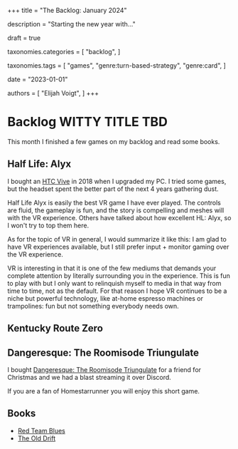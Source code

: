 +++
title = "The Backlog: January 2024"

description = "Starting the new year with..."

draft = true

taxonomies.categories = [
    "backlog",
]

taxonomies.tags = [
    "games",
    "genre:turn-based-strategy",
    "genre:card",
]

date = "2023-01-01"

authors = [
  "Elijah Voigt",
]
+++

# Backlog WITTY TITLE TBD

This month I finished a few games on my backlog and read some books.

## Half Life: Alyx

I bought an [HTC Vive][vive] in 2018 when I upgraded my PC.
I tried some games, but the headset spent the better part of the next 4 years gathering dust.

Half Life Alyx is easily the best VR game I have ever played.
The controls are fluid, the gameplay is fun, and the story is compelling and meshes will with the VR experience.
Others have talked about how excellent HL: Alyx, so I won't try to top them here.

As for the topic of VR in general, I would summarize it like this: I am glad to have VR experiences available, but I still prefer input + monitor gaming over the VR experience.

VR is interesting in that it is one of the few mediums that demands your complete attention by literally surrounding you in the experience.
This is fun to play with but I only want to relinquish myself to media in that way from time to time, not as the default.
For that reason I hope VR continues to be a niche but powerful technology, like at-home espresso machines or trampolines: fun but not something everybody needs own.

## Kentucky Route Zero

## Dangeresque: The Roomisode Triungulate

I bought [Dangeresque: The Roomisode Triungulate][strongbad] for a friend for Christmas and we had a blast streaming it over Discord.

If you are a fan of Homestarrunner you will enjoy this short game.

## Books

* [Red Team Blues][blues]
* [The Old Drift][drift]

[vive]: TODO
[strongbad]: TODO
[blues]: TODO
[drift]: TODO
